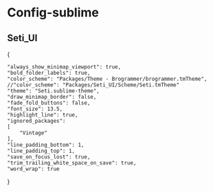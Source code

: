 # Config-sublime

## Seti_UI
{

	"always_show_minimap_viewport": true,
	"bold_folder_labels": true,
	"color_scheme": "Packages/Theme - Brogrammer/brogrammer.tmTheme",
	//"color_scheme": "Packages/Seti_UI/Scheme/Seti.tmTheme"
	"theme": "Seti.sublime-theme",
	"draw_minimap_border": false,
	"fade_fold_buttons": false,
	"font_size": 13.5,
	"highlight_line": true,
	"ignored_packages":
	[
		"Vintage"
	],
	"line_padding_bottom": 1,
	"line_padding_top": 1,
	"save_on_focus_lost": true,
	"trim_trailing_white_space_on_save": true,
	"word_wrap": true
}
